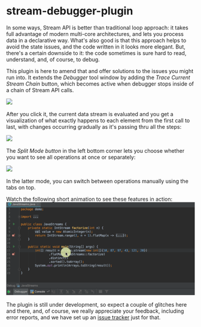 # stream-debugger-plugin
In some ways, Stream API is better than traditional loop approach: it takes full advantage of modern multi-core architectures,
and lets you process data in a declarative way. What's also good is that this approach helps to avoid the state issues, and the
code written in it looks more elegant. But, there's a certain downside to it: the code sometimes is sure hard to read, understand,
and, of course, to debug.
      
This plugin is here to amend that and offer solutions to the issues you might run into. It extends the <em>Debugger</em>
tool window by adding the *Trace Current Stream Chain* button, which becomes active when debugger stops inside of a
chain of Stream API calls.

 ![](https://blog.jetbrains.com/idea/files/2017/05/Screen-Shot-2017-05-11-at-15.06.58.png)

After you click it, the current data stream is evaluated and you get a visualization of what exactly happens to each element
from the first call to last, with changes occurring gradually as it's passing thru all the steps:

![](https://blog.jetbrains.com/idea/files/2017/05/Screen-Shot-2017-05-11-at-15.06.18.png)

The *Split Mode button* in the left bottom corner lets you choose whether you want to see all operations at once or
separately:

![](https://blog.jetbrains.com/idea/files/2017/05/Screen-Shot-2017-05-11-at-15.04.39.png)

In the latter mode, you can switch between operations manually using the tabs on top.

Watch the following short animation to see these features in action:
![](https://raw.githubusercontent.com/Roenke/static/master/screen_shot_2017-05-11_at_15.07.27.gif)

The plugin is still under development, so expect a couple of glitches here and there, and, of course, we really appreciate your
feedback, including error reports, and we have set up an [issue tracker](https://youtrack.jetbrains.com/issues?q=Subsystem:%20%7BDebugger.%20Streams%7D) just for that.

